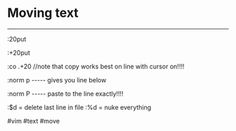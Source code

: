 # Moving text
***

:20put

:+20put

:co .+20
//note that copy works best on line with cursor on!!!!

:<line number>norm p ----- gives you line below

:<line number>norm P ----- paste to the line exactly!!!!


:$d = delete last line in file
:%d = nuke everything



#vim #text #move